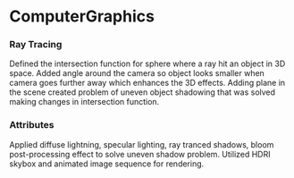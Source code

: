 # ComputerGraphics

### Ray Tracing
Defined the intersection function for sphere where a ray hit an object in 3D space. Added angle around the camera so object looks smaller when camera goes further away which enhances the 3D effects. 
Adding plane in the scene created problem of uneven object shadowing that was solved making changes in intersection function.

### Attributes
Applied diffuse lightning, specular lighting, ray tranced shadows, bloom post-processing effect to solve uneven shadow problem.
Utilized HDRI skybox and animated image sequence for rendering. 




